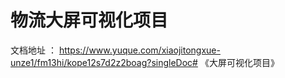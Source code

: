 # 物流大屏可视化项目

文档地址 ： https://www.yuque.com/xiaojitongxue-unze1/fm13hi/kope12s7d2z2boag?singleDoc# 《大屏可视化项目》